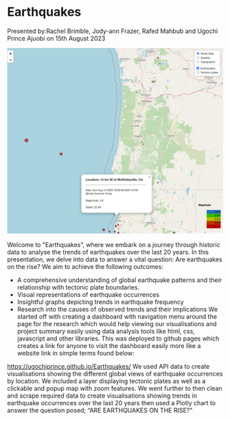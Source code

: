 # Earthquakes

Presented by:Rachel Brimble, Jody-ann Frazer, Rafed Mahbub and Ugochi Prince Ajuobi on 15th August 2023

![Alt text](image.png)

Welcome to "Earthquakes”, where we embark on a journey through historic data to analyse the trends of earthquakes over the last 20 years. In this presentation, we delve into data to answer a vital question: Are earthquakes on the rise?
We aim to achieve the following outcomes:

- A comprehensive understanding of global earthquake patterns and their relationship with tectonic plate boundaries.
- Visual representations of earthquake occurrences
- Insightful graphs depicting trends in earthquake frequency
- Research into the causes of observed trends and their implications
  We started off with creating a dashboard with navigation menu around the page for the research which would help viewing our visualisations and project summary easily using data analysis tools like html, css, javascript and other libraries. This was deployed to github pages which creates a link for anyone to visit the dashboard easily more like a website link in simple terms found below:

https://ugochiprince.github.io/Earthquakes/
We used API data to create visualisations showing the different global views of earthquake occurrences by location. We included a layer displaying tectonic plates as well as a clickable and popup map with zoom features.
We went further to then clean and scrape required data to create visualisations showing trends in earthquake occurrences over the last 20 years then used a Plotly chart to answer the question posed; “ARE EARTHQUAKES ON THE RISE?"
